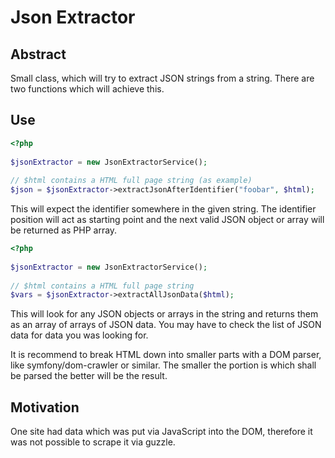 # Json Extractor

## Abstract

Small class, which will try to extract JSON strings from a string. 
There are two functions which will achieve this.

## Use

```php
<?php
 
$jsonExtractor = new JsonExtractorService();
 
// $html contains a HTML full page string (as example)
$json = $jsonExtractor->extractJsonAfterIdentifier("foobar", $html);
```
 
This will expect the identifier somewhere in the given string. The identifier
position will act as starting point and the next valid JSON object or array will
be returned as PHP array.
 
```php
<?php
 
$jsonExtractor = new JsonExtractorService();
 
// $html contains a HTML full page string
$vars = $jsonExtractor->extractAllJsonData($html);
```

This will look for any JSON objects or arrays in the string and 
returns them as an array of arrays of JSON data. You may have to check the 
list of JSON data for data you was looking for.

It is recommend to break HTML down into smaller parts with a DOM parser,
like symfony/dom-crawler or similar. The smaller the portion is which shall
be parsed the better will be the result. 
 
## Motivation

One site had data which was put via JavaScript into the DOM, therefore it was 
not possible to scrape it via guzzle.